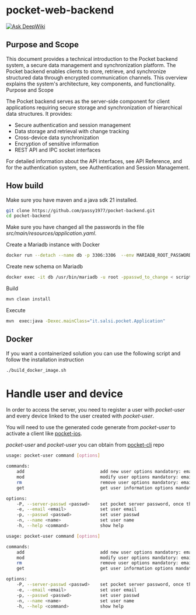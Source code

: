 # pocket-web-backend
[![Ask DeepWiki](https://deepwiki.com/badge.svg)]([https://deepwiki.com/passy1977/pocket-backend](https://deepwiki.com/passy1977/pocket-lib))
## Purpose and Scope
This document provides a technical introduction to the Pocket backend system, a secure data management and synchronization platform. The Pocket backend enables clients to store, retrieve, and synchronize structured data through encrypted communication channels. This overview explains the system's architecture, key components, and functionality.
Purpose and Scope

The Pocket backend serves as the server-side component for client applications requiring secure storage and synchronization of hierarchical data structures. It provides:
* Secure authentication and session management
* Data storage and retrieval with change tracking
* Cross-device data synchronization
* Encryption of sensitive information
* REST API and IPC socket interfaces

For detailed information about the API interfaces, see API Reference, and for the authentication system, see Authentication and Session Management.

## How build
Make sure you have maven and a java sdk 21 installed.
```bash
git clone https://github.com/passy1977/pocket-backend.git
cd pocket-backend
```
Make sure you have changed all the passwords in the file _src/main/resources/application.yaml_.  

Create a Mariadb instance with Docker 
```bash
docker run --detach --name db -p 3306:3306  --env MARIADB_ROOT_PASSWORD=passwd_to_change mariadb:latest
```
Create new schema on Mariadb
```bash
docker exec -it db /usr/bin/mariadb -u root -ppasswd_to_change < scripts/pocket5.sql
```
Build 
```bash
mvn clean install
```
Execute
```bash
mvn  exec:java -Dexec.mainClass="it.salsi.pocket.Application"
```
## Docker
If you want a containerized solution you can use the following script and follow the installation instruction
```bash
./build_docker_image.sh
```
# Handle user and device
In order to access the server, you need to register a user with _pocket-user_ and every device linked to the user created with _pocket-user_.

You will need to use the generated code generate from _pocket-user_ to activate a client like [pocket-ios](https://github.com/passy1977/pocket-ios).  

_pocket-user_ and _pocket-user_ you can obtain from [pocket-cli](https://github.com/passy1977/pocket-cli) repo

```bash
usage: pocket-user command [options]

commands:
    add                             add new user options mandatory: email, passwd, name  
    mod                             modify user options mandatory: email, passwd, name
    rm                              remove user options mandatory: email
    get                             get user information options mandatory: email

options:
    -P, --server-passwd <passwd>    set pocket server password, once the password is provided the system will remember it
    -e, --email <email>             set user email
    -p, --passwd <passwd>           set user passwd
    -n, --name <name>               set user name
    -h, --help <command>            show help
```

```bash
usage: pocket-user command [options]

commands:
    add                             add new user options mandatory: email, passwd, name  
    mod                             modify user options mandatory: email, passwd, name
    rm                              remove user options mandatory: email
    get                             get user information options mandatory: email

options:
    -P, --server-passwd <passwd>    set pocket server password, once the password is provided the system will remember it
    -e, --email <email>             set user email
    -p, --passwd <passwd>           set user passwd
    -n, --name <name>               set user name
    -h, --help <command>            show help
```
